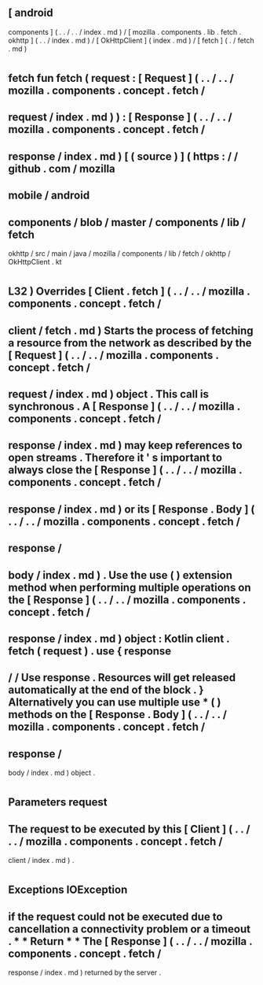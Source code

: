 [
android
-
components
]
(
.
.
/
.
.
/
index
.
md
)
/
[
mozilla
.
components
.
lib
.
fetch
.
okhttp
]
(
.
.
/
index
.
md
)
/
[
OkHttpClient
]
(
index
.
md
)
/
[
fetch
]
(
.
/
fetch
.
md
)
#
fetch
fun
fetch
(
request
:
[
Request
]
(
.
.
/
.
.
/
mozilla
.
components
.
concept
.
fetch
/
-
request
/
index
.
md
)
)
:
[
Response
]
(
.
.
/
.
.
/
mozilla
.
components
.
concept
.
fetch
/
-
response
/
index
.
md
)
[
(
source
)
]
(
https
:
/
/
github
.
com
/
mozilla
-
mobile
/
android
-
components
/
blob
/
master
/
components
/
lib
/
fetch
-
okhttp
/
src
/
main
/
java
/
mozilla
/
components
/
lib
/
fetch
/
okhttp
/
OkHttpClient
.
kt
#
L32
)
Overrides
[
Client
.
fetch
]
(
.
.
/
.
.
/
mozilla
.
components
.
concept
.
fetch
/
-
client
/
fetch
.
md
)
Starts
the
process
of
fetching
a
resource
from
the
network
as
described
by
the
[
Request
]
(
.
.
/
.
.
/
mozilla
.
components
.
concept
.
fetch
/
-
request
/
index
.
md
)
object
.
This
call
is
synchronous
.
A
[
Response
]
(
.
.
/
.
.
/
mozilla
.
components
.
concept
.
fetch
/
-
response
/
index
.
md
)
may
keep
references
to
open
streams
.
Therefore
it
'
s
important
to
always
close
the
[
Response
]
(
.
.
/
.
.
/
mozilla
.
components
.
concept
.
fetch
/
-
response
/
index
.
md
)
or
its
[
Response
.
Body
]
(
.
.
/
.
.
/
mozilla
.
components
.
concept
.
fetch
/
-
response
/
-
body
/
index
.
md
)
.
Use
the
use
(
)
extension
method
when
performing
multiple
operations
on
the
[
Response
]
(
.
.
/
.
.
/
mozilla
.
components
.
concept
.
fetch
/
-
response
/
index
.
md
)
object
:
Kotlin
client
.
fetch
(
request
)
.
use
{
response
-
>
/
/
Use
response
.
Resources
will
get
released
automatically
at
the
end
of
the
block
.
}
Alternatively
you
can
use
multiple
use
*
(
)
methods
on
the
[
Response
.
Body
]
(
.
.
/
.
.
/
mozilla
.
components
.
concept
.
fetch
/
-
response
/
-
body
/
index
.
md
)
object
.
#
#
#
Parameters
request
-
The
request
to
be
executed
by
this
[
Client
]
(
.
.
/
.
.
/
mozilla
.
components
.
concept
.
fetch
/
-
client
/
index
.
md
)
.
#
#
#
Exceptions
IOException
-
if
the
request
could
not
be
executed
due
to
cancellation
a
connectivity
problem
or
a
timeout
.
*
*
Return
*
*
The
[
Response
]
(
.
.
/
.
.
/
mozilla
.
components
.
concept
.
fetch
/
-
response
/
index
.
md
)
returned
by
the
server
.

